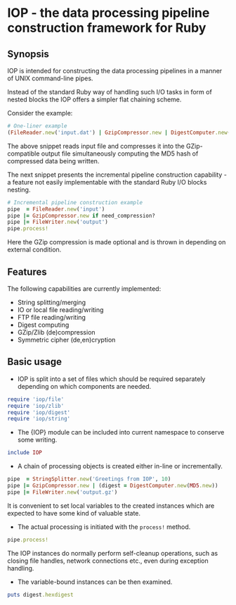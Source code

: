# IOP - the data processing pipeline construction framework for Ruby

## Synopsis

IOP is intended for constructing the data processing pipelines in a manner of UNIX command-line pipes.

Instead of the standard Ruby way of handling such I/O tasks in form of nested blocks the IOP offers a simpler flat chaining scheme.

Consider the example:

```ruby
# One-liner example
(FileReader.new('input.dat') | GzipCompressor.new | DigestComputer.new(MD5.new) | FileWriter.new('output.dat.gz')).process!
```

The above snippet reads input file and compresses it into the GZip-compatible output file simultaneously computing the MD5 hash of compressed data being written.

The next snippet presents the incremental pipeline construction capability - a feature not easily implementable with the standard Ruby I/O blocks nesting.

```ruby
# Incremental pipeline construction example
pipe  = FileReader.new('input')
pipe |= GzipCompressor.new if need_compression?
pipe |= FileWriter.new('output')
pipe.process!
```

Here the GZip compression is made optional and is thrown in depending on external condition.

## Features

The following capabilities are currently implemented:

- String splitting/merging
- IO or local file reading/writing
- FTP file reading/writing
- Digest computing
- GZip/Zlib (de)compression
- Symmetric cipher (de,en)cryption

## Basic usage

- IOP is split into a set of files which should be required separately depending on which components are needed.

```ruby
require 'iop/file'
require 'iop/zlib'
require 'iop/digest'
require 'iop/string'
```

- The {IOP} module can be included into current namespace to conserve some writing.

```ruby
include IOP
```

- A chain of processing objects is created either in-line or incrementally.

```ruby
pipe  = StringSplitter.new('Greetings from IOP', 10)
pipe |= GzipCompressor.new | (digest = DigestComputer.new(MD5.new))
pipe |= FileWriter.new('output.gz')
```

It is convenient to set local variables to the created instances which are expected to have some kind of valuable state.

- The actual processing is initiated with the `process!` method.

```ruby
pipe.process!
```

The IOP instances do normally perform self-cleanup operations, such as closing file handles, network connections etc., even during exception handling.

- The variable-bound instances can be then examined.

```ruby
puts digest.hexdigest
```
